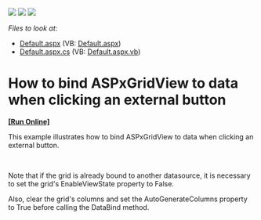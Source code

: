 <!-- default badges list -->
![](https://img.shields.io/endpoint?url=https://codecentral.devexpress.com/api/v1/VersionRange/128537891/12.1.8%2B)
[![](https://img.shields.io/badge/Open_in_DevExpress_Support_Center-FF7200?style=flat-square&logo=DevExpress&logoColor=white)](https://supportcenter.devexpress.com/ticket/details/E4427)
[![](https://img.shields.io/badge/📖_How_to_use_DevExpress_Examples-e9f6fc?style=flat-square)](https://docs.devexpress.com/GeneralInformation/403183)
<!-- default badges end -->
<!-- default file list -->
*Files to look at*:

* [Default.aspx](./CS/WebSite/Default.aspx) (VB: [Default.aspx](./VB/WebSite/Default.aspx))
* [Default.aspx.cs](./CS/WebSite/Default.aspx.cs) (VB: [Default.aspx.vb](./VB/WebSite/Default.aspx.vb))
<!-- default file list end -->
# How to bind ASPxGridView to data when clicking an external button
<!-- run online -->
**[[Run Online]](https://codecentral.devexpress.com/128537891/)**
<!-- run online end -->


<p>This example illustrates how to bind ASPxGridView to data when clicking an external button.</p><br />
<p>Note that if the grid is already bound to another datasource, it is necessary to set the grid's EnableViewState property to False.</p><p>Also, clear the grid's columns and set the AutoGenerateColumns property to True before calling the DataBind method.</p>

<br/>



